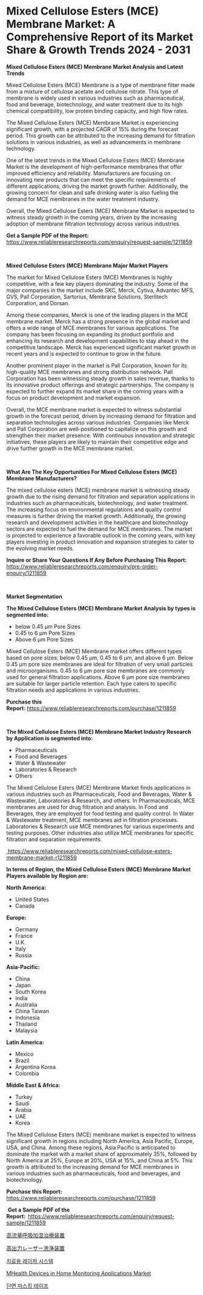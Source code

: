 <p><h1>Mixed Cellulose Esters (MCE) Membrane Market: A Comprehensive Report of its Market Share & Growth Trends 2024 - 2031</h1></p><p><strong>Mixed Cellulose Esters (MCE) Membrane Market Analysis and Latest Trends</strong></p>
<p><p>Mixed Cellulose Esters (MCE) Membrane is a type of membrane filter made from a mixture of cellulose acetate and cellulose nitrate. This type of membrane is widely used in various industries such as pharmaceutical, food and beverage, biotechnology, and water treatment due to its high chemical compatibility, low protein binding capacity, and high flow rates. </p><p>The Mixed Cellulose Esters (MCE) Membrane Market is experiencing significant growth, with a projected CAGR of 15% during the forecast period. This growth can be attributed to the increasing demand for filtration solutions in various industries, as well as advancements in membrane technology. </p><p>One of the latest trends in the Mixed Cellulose Esters (MCE) Membrane Market is the development of high-performance membranes that offer improved efficiency and reliability. Manufacturers are focusing on innovating new products that can meet the specific requirements of different applications, driving the market growth further. Additionally, the growing concern for clean and safe drinking water is also fueling the demand for MCE membranes in the water treatment industry. </p><p>Overall, the Mixed Cellulose Esters (MCE) Membrane Market is expected to witness steady growth in the coming years, driven by the increasing adoption of membrane filtration technology across various industries.</p></p>
<p><strong>Get a Sample PDF of the Report:&nbsp;</strong> <a href="https://www.reliableresearchreports.com/enquiry/request-sample/1211859">https://www.reliableresearchreports.com/enquiry/request-sample/1211859</a></p>
<p>&nbsp;</p>
<p><strong>Mixed Cellulose Esters (MCE) Membrane Major Market Players</strong></p>
<p><p>The market for Mixed Cellulose Esters (MCE) Membranes is highly competitive, with a few key players dominating the industry. Some of the major companies in the market include SKC, Merck, Cytiva, Advantec MFS, GVS, Pall Corporation, Sartorius, Membrane Solutions, Sterlitech Corporation, and Dorsan.</p><p>Among these companies, Merck is one of the leading players in the MCE membrane market. Merck has a strong presence in the global market and offers a wide range of MCE membranes for various applications. The company has been focusing on expanding its product portfolio and enhancing its research and development capabilities to stay ahead in the competitive landscape. Merck has experienced significant market growth in recent years and is expected to continue to grow in the future.</p><p>Another prominent player in the market is Pall Corporation, known for its high-quality MCE membranes and strong distribution network. Pall Corporation has been witnessing steady growth in sales revenue, thanks to its innovative product offerings and strategic partnerships. The company is expected to further expand its market share in the coming years with a focus on product development and market expansion.</p><p>Overall, the MCE membrane market is expected to witness substantial growth in the forecast period, driven by increasing demand for filtration and separation technologies across various industries. Companies like Merck and Pall Corporation are well-positioned to capitalize on this growth and strengthen their market presence. With continuous innovation and strategic initiatives, these players are likely to maintain their competitive edge and drive further growth in the MCE membrane market.</p></p>
<p>&nbsp;</p>
<p><strong>What Are The Key Opportunities For Mixed Cellulose Esters (MCE) Membrane Manufacturers?</strong></p>
<p><p>The mixed cellulose esters (MCE) membrane market is witnessing steady growth due to the rising demand for filtration and separation applications in industries such as pharmaceuticals, biotechnology, and water treatment. The increasing focus on environmental regulations and quality control measures is further driving the market growth. Additionally, the growing research and development activities in the healthcare and biotechnology sectors are expected to fuel the demand for MCE membranes. The market is projected to experience a favorable outlook in the coming years, with key players investing in product innovation and expansion strategies to cater to the evolving market needs.</p></p>
<p><strong>Inquire or Share Your Questions If Any Before Purchasing This Report:</strong> <a href="https://www.reliableresearchreports.com/enquiry/pre-order-enquiry/1211859">https://www.reliableresearchreports.com/enquiry/pre-order-enquiry/1211859</a></p>
<p>&nbsp;</p>
<p><strong>Market Segmentation</strong></p>
<p><strong>The Mixed Cellulose Esters (MCE) Membrane Market Analysis by types is segmented into:</strong></p>
<p><ul><li>below 0.45 µm Pore Sizes</li><li>0.45 to 6 µm Pore Sizes</li><li>Above 6 µm Pore Sizes</li></ul></p>
<p><p>Mixed Cellulose Esters (MCE) Membrane market offers different types based on pore sizes: below 0.45 µm, 0.45 to 6 µm, and above 6 µm. Below 0.45 µm pore size membranes are ideal for filtration of very small particles and microorganisms. 0.45 to 6 µm pore size membranes are commonly used for general filtration applications. Above 6 µm pore size membranes are suitable for larger particle retention. Each type caters to specific filtration needs and applications in various industries.</p></p>
<p><strong>Purchase this Report:&nbsp;</strong><a href="https://www.reliableresearchreports.com/purchase/1211859">https://www.reliableresearchreports.com/purchase/1211859</a></p>
<p>&nbsp;</p>
<p><strong>The Mixed Cellulose Esters (MCE) Membrane Market Industry Research by Application is segmented into:</strong></p>
<p><ul><li>Pharmaceuticals</li><li>Food and Beverages</li><li>Water & Wastewater</li><li>Laboratories & Research</li><li>Others</li></ul></p>
<p><p>The Mixed Cellulose Esters (MCE) Membrane Market finds applications in various industries such as Pharmaceuticals, Food and Beverages, Water & Wastewater, Laboratories & Research, and others. In Pharmaceuticals, MCE membranes are used for drug filtration and analysis. In Food and Beverages, they are employed for food testing and quality control. In Water & Wastewater treatment, MCE membranes aid in filtration processes. Laboratories & Research use MCE membranes for various experiments and testing purposes. Other industries also utilize MCE membranes for specific filtration and separation requirements.</p></p>
<p><a href="https://www.reliableresearchreports.com/mixed-cellulose-esters-membrane-market-r1211859">&nbsp;https://www.reliableresearchreports.com/mixed-cellulose-esters-membrane-market-r1211859</a></p>
<p><strong>In terms of Region, the Mixed Cellulose Esters (MCE) Membrane Market Players available by Region are:</strong></p>
<p>
    <p> <strong> North America: </strong>
        <ul>
            <li>United States</li>
            <li>Canada</li>
        </ul>
        </p> 
    <p> <strong> Europe: </strong>
        <ul>
            <li>Germany</li>
            <li>France</li>
            <li>U.K.</li>
            <li>Italy</li>
            <li>Russia</li>
        </ul>
        </p> 
    <p> <strong> Asia-Pacific: </strong>
        <ul>
            <li>China</li>
            <li>Japan</li>
            <li>South Korea</li>
            <li>India</li>
            <li>Australia</li>
            <li>China Taiwan</li>
            <li>Indonesia</li>
            <li>Thailand</li>
            <li>Malaysia</li>
        </ul>
        </p> 
    <p> <strong> Latin America: </strong>
        <ul>
            <li>Mexico</li>
            <li>Brazil</li>
            <li>Argentina Korea</li>
            <li>Colombia</li>
        </ul>
        </p> 
    <p> <strong> Middle East & Africa: </strong>
        <ul>
            <li>Turkey</li>
            <li>Saudi</li>
            <li>Arabia</li>
            <li>UAE</li>
            <li>Korea</li>
        </ul>
    </p>
    </p>
<p><p>The Mixed Cellulose Esters (MCE) membrane market is expected to witness significant growth in regions including North America, Asia Pacific, Europe, USA, and China. Among these regions, Asia Pacific is anticipated to dominate the market with a market share of approximately 35%, followed by North America at 25%, Europe at 20%, USA at 15%, and China at 5%. This growth is attributed to the increasing demand for MCE membranes in various industries such as pharmaceuticals, food and beverages, and biotechnology.</p></p>
<p><strong>Purchase this Report: </strong><a href="https://www.reliableresearchreports.com/purchase/1211859">https://www.reliableresearchreports.com/purchase/1211859</a></p>
<p>&nbsp;<strong>Get a Sample PDF of the Report:&nbsp;&nbsp;</strong><a href="https://www.reliableresearchreports.com/enquiry/request-sample/1211859">https://www.reliableresearchreports.com/enquiry/request-sample/1211859</a></p>
<p><strong></strong></p>
<p><p><a href="https://github.com/roulaayoub-saad/Market-Research-Report-List-1/blob/main/7264116100336.md">高流量呼吸加湿治療装置</a></p><p><a href="https://github.com/zjkmgcs938405/Market-Research-Report-List-2/blob/main/2798633100335.md">高出力レーザー洗浄装置</a></p><p><a href="https://medium.com/@luffiazaza/%EC%B9%98%EB%A3%8C%EC%9A%A9-%EB%A0%88%EC%9D%B4%EC%A0%80-%EC%8B%9C%EC%8A%A4%ED%85%9C-%EC%8B%9C%EC%9E%A5-%EC%A7%80%ED%91%9C-%ED%95%B4%EB%8F%85-%EC%8B%9C%EC%9E%A5-%EC%A0%90%EC%9C%A0%EC%9C%A8-%ED%8A%B8%EB%A0%8C%EB%93%9C-%EB%B0%8F-%EC%84%B1%EC%9E%A5-%EC%96%91%EC%83%81-8ec40565f51d">치료용 레이저 시스템</a></p><p><a href="https://issuu.com/reportprime-2/docs/mhealth-devices-in-home-monitoring-applications-ma">MHealth Devices in Home Monitoring Applications Market</a></p><p><a href="https://github.com/PhilToryphy7876567/Market-Research-Report-List-2/blob/main/380373195241.md">단면 마스킹 테이프</a></p></p>